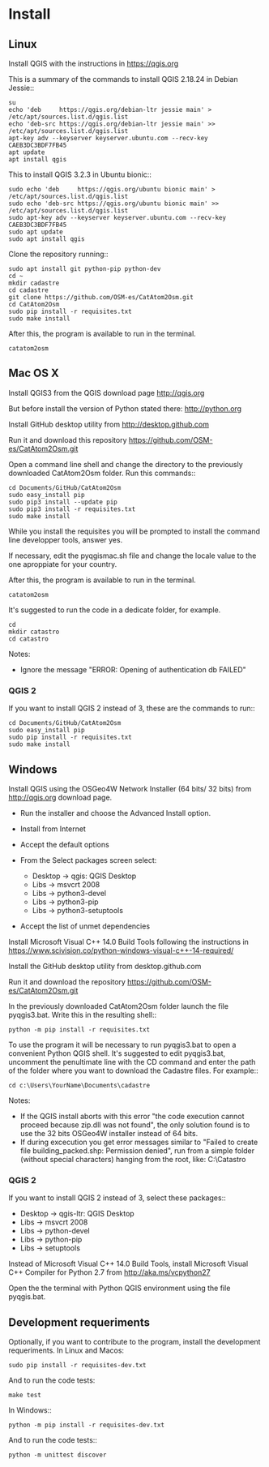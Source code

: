 # Install

## Linux

Install QGIS with the instructions in https://qgis.org

This is a summary of the commands to install QGIS 2.18.24 in Debian Jessie::

    su
    echo 'deb     https://qgis.org/debian-ltr jessie main' > /etc/apt/sources.list.d/qgis.list
    echo 'deb-src https://qgis.org/debian-ltr jessie main' >> /etc/apt/sources.list.d/qgis.list
    apt-key adv --keyserver keyserver.ubuntu.com --recv-key CAEB3DC3BDF7FB45
    apt update
    apt install qgis

This to install QGIS 3.2.3 in Ubuntu bionic::

    sudo echo 'deb     https://qgis.org/ubuntu bionic main' > /etc/apt/sources.list.d/qgis.list
    sudo echo 'deb-src https://qgis.org/ubuntu bionic main' >> /etc/apt/sources.list.d/qgis.list
    sudo apt-key adv --keyserver keyserver.ubuntu.com --recv-key CAEB3DC3BDF7FB45
    sudo apt update
    sudo apt install qgis

Clone the repository running::

    sudo apt install git python-pip python-dev
    cd ~
    mkdir cadastre
    cd cadastre
    git clone https://github.com/OSM-es/CatAtom2Osm.git
    cd CatAtom2Osm
    sudo pip install -r requisites.txt
    sudo make install

After this, the program is available to run in the terminal.

    catatom2osm


## Mac OS X

Install QGIS3 from the QGIS download page
http://qgis.org

But before install the version of Python stated there:
http://python.org

Install GitHub desktop utility from
http://desktop.github.com

Run it and download this repository 
https://github.com/OSM-es/CatAtom2Osm.git

Open a command line shell and change the directory to the previously
downloaded CatAtom2Osm folder. Run this commands::

    cd Documents/GitHub/CatAtom2Osm
    sudo easy_install pip
    sudo pip3 install --update pip
    sudo pip3 install -r requisites.txt
    sudo make install

While you install the requisites you will be prompted to install the command
line developper tools, answer yes.

If necessary, edit the pyqgismac.sh file and change the locale value to the one aproppiate for your country.

After this, the program is available to run in the terminal.

    catatom2osm

It's suggested to run the code in a dedicate folder, for example.

    cd
    mkdir catastro
    cd catastro

Notes:

* Ignore the message "ERROR: Opening of authentication db FAILED"

### QGIS 2

If you want to install QGIS 2 instead of 3, these are the commands to run::

    cd Documents/GitHub/CatAtom2Osm
    sudo easy_install pip
    sudo pip install -r requisites.txt
    sudo make install


## Windows

Install QGIS using the OSGeo4W Network Installer (64 bits/ 32 bits) from
http://qgis.org download page.

* Run the installer and choose the Advanced Install option.
* Install from Internet
* Accept the default options
* From the Select packages screen select:

  * Desktop -> qgis: QGIS Desktop
  * Libs -> msvcrt 2008
  * Libs -> python3-devel
  * Libs -> python3-pip
  * Libs -> python3-setuptools

* Accept the list of unmet dependencies

Install Microsoft Visual C++ 14.0 Build Tools following the instructions in 
https://www.scivision.co/python-windows-visual-c++-14-required/

Install the GitHub desktop utility from desktop.github.com

Run it and download the repository https://github.com/OSM-es/CatAtom2Osm.git

In the previously downloaded CatAtom2Osm folder launch the file pyqgis3.bat. 
Write this in the resulting shell::

    python -m pip install -r requisites.txt

To use the program it will be necessary to run pyqgis3.bat to open a convenient 
Python QGIS shell. It's suggested to edit pyqgis3.bat, uncomment the penultimate
line with the CD command and enter the path of the folder where you want to 
download the Cadastre files. For example::

    cd c:\Users\YourName\Documents\cadastre

Notes:

* If the QGIS install aborts with this error "the code execution cannot proceed because zip.dll was not found", the only solution found is to use the 32 bits OSGeo4W installer instead of 64 bits.
* If during excecution you get error messages similar to "Failed to create file building_packed.shp: Permission denied", run from a simple folder (without special characters) hanging from the root, like: C:\Catastro


### QGIS 2

If you want to install QGIS 2 instead of 3, select these packages::

  * Desktop -> qgis-ltr: QGIS Desktop
  * Libs -> msvcrt 2008
  * Libs -> python-devel
  * Libs -> python-pip
  * Libs -> setuptools

Instead of Microsoft Visual C++ 14.0 Build Tools, install Microsoft Visual C++ Compiler for Python 2.7 from http://aka.ms/vcpython27

Open the the terminal with Python QGIS environment using the file pyqgis.bat.


## Development requeriments

Optionally, if you want to contribute to the program, install the development requeriments. In Linux and Macos:

    sudo pip install -r requisites-dev.txt
    
And to run the code tests:

    make test

In Windows::

    python -m pip install -r requisites-dev.txt
    
And to run the code tests::

    python -m unittest discover

